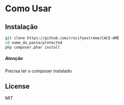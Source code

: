 Como Usar
=========


Instalação
--------------

```sh
git clone https://github.com/crucifyextreme/CACE-AME
cd nome_da_pasta/protected
php composer.phar install

```

##### Atenção
Precisa ter o composer instalado


License
----

MIT
